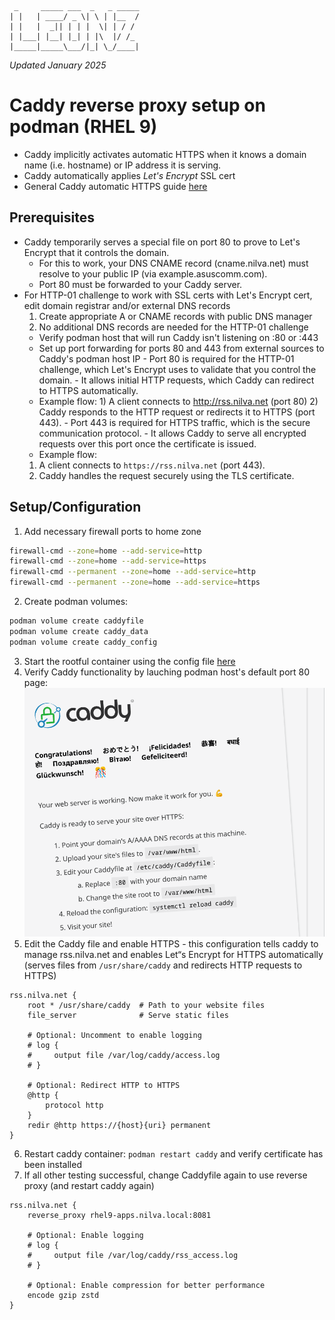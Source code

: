 ```
 _     _____ ___  _   _ _____
| |   | ____/ _ \| \ | |__  /
| |   |  _|| | | |  \| | / / 
| |___| |__| |_| | |\  |/ /_ 
|_____|_____\___/|_| \_/____|
```
_Updated January 2025_

# Caddy reverse proxy setup on podman (RHEL 9)
- Caddy implicitly activates automatic HTTPS when it knows a domain name (i.e. hostname) or IP address it is serving.
- Caddy automatically applies _Let's Encrypt_ SSL cert
- General Caddy automatic HTTPS guide [here](https://caddyserver.com/docs/automatic-https)

## Prerequisites

- Caddy temporarily serves a special file on port 80 to prove to Let's Encrypt that it controls the domain.
    - For this to work, your DNS CNAME record (cname.nilva.net) must resolve to your public IP (via example.asuscomm.com).
    - Port 80 must be forwarded to your Caddy server.
- For HTTP-01 challenge to work with SSL certs with Let's Encrypt cert, edit domain registrar and/or external DNS records 
    1. Create appropriate A or CNAME records with public DNS manager
    2. No additional DNS records are needed for the HTTP-01 challenge
  - Verify podman host that will run Caddy isn't listening on :80 or :443
  - Set up  port  forwarding for ports 80 and 443 from external sources to  Caddy's podman host IP
        - Port 80 is required for the HTTP-01 challenge, which Let's Encrypt uses to validate that you control the domain. 
        - It allows initial HTTP requests, which Caddy can redirect to HTTPS automatically.
  * Example flow:
            1) A client connects to http://rss.nilva.net (port 80)
            2) Caddy responds to the HTTP request or redirects it to HTTPS (port 443).
         - Port 443 is required for HTTPS traffic, which is the secure communication protocol.
        - It allows Caddy to serve all encrypted requests over this port once the certificate is issued.
  * Example flow:
  1. A client connects to `https://rss.nilva.net` (port 443).
  2. Caddy handles the request securely using the TLS certificate.

## Setup/Configuration
1. Add necessary firewall ports to home zone
```bash
firewall-cmd --zone=home --add-service=http
firewall-cmd --zone=home --add-service=https
firewall-cmd --permanent --zone=home --add-service=http
firewall-cmd --permanent --zone=home --add-service=https
```
2. Create podman volumes:
```bash
podman volume create caddyfile
podman volume create caddy_data
podman volume create caddy_config
```
3. Start the rootful container using the config file [here](https://github.com/leonzwrx/homelab-wiki/podman_configs/caddy.txt)
4. Verify Caddy functionality by lauching podman host's default port 80 page:
![caddy_80.png](./assets/caddy_80.png)
5. Edit the Caddy file and enable HTTPS - this configuration tells caddy to manage rss.nilva.net and enables Let“s Encrypt for HTTPS automatically (serves files from `/usr/share/caddy` and redirects HTTP requests to HTTPS)
```
rss.nilva.net {
    root * /usr/share/caddy  # Path to your website files
    file_server              # Serve static files
    
    # Optional: Uncomment to enable logging
    # log {
    #     output file /var/log/caddy/access.log
    # }

    # Optional: Redirect HTTP to HTTPS
    @http {
        protocol http
    }
    redir @http https://{host}{uri} permanent
}
```
6. Restart caddy container: `podman restart caddy` and verify certificate has been installed
7. If all other  testing successful, change Caddyfile again to use reverse proxy (and restart caddy again)
```
rss.nilva.net {
    reverse_proxy rhel9-apps.nilva.local:8081

    # Optional: Enable logging
    # log {
    #     output file /var/log/caddy/rss_access.log
    # }

    # Optional: Enable compression for better performance
    encode gzip zstd
}
```